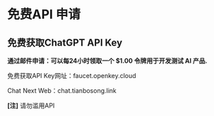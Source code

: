 # 免费API 申请
## 免费获取ChatGPT API Key
**通过邮件申请：可以每24小时领取一个 $1.00 令牌用于开发测试 AI 产品.**

免费获取API Key网址：faucet.openkey.cloud

Chat Next Web：chat.tianbosong.link

**[注]** 请勿滥用API

